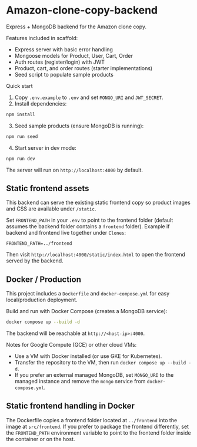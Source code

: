 # Amazon-clone-copy-backend

Express + MongoDB backend for the Amazon clone copy.

Features included in scaffold:

- Express server with basic error handling
- Mongoose models for Product, User, Cart, Order
- Auth routes (register/login) with JWT
- Product, cart, and order routes (starter implementations)
- Seed script to populate sample products

Quick start

1. Copy `.env.example` to `.env` and set `MONGO_URI` and `JWT_SECRET`.
2. Install dependencies:

```bash
npm install
```

3. Seed sample products (ensure MongoDB is running):

```bash
npm run seed
```

4. Start server in dev mode:

```bash
npm run dev
```

The server will run on `http://localhost:4000` by default.

## Static frontend assets

This backend can serve the existing static frontend copy so product images and CSS are available under `/static`.

Set `FRONTEND_PATH` in your `.env` to point to the frontend folder (default assumes the backend folder contains a `frontend` folder). Example if backend and frontend live together under `Clones`:

```
FRONTEND_PATH=../frontend
```

Then visit `http://localhost:4000/static/index.html` to open the frontend served by the backend.

## Docker / Production

This project includes a `Dockerfile` and `docker-compose.yml` for easy local/production deployment.

Build and run with Docker Compose (creates a MongoDB service):

```bash
docker compose up --build -d
```

The backend will be reachable at `http://<host-ip>:4000`.

Notes for Google Compute (GCE) or other cloud VMs:

- Use a VM with Docker installed (or use GKE for Kubernetes).
- Transfer the repository to the VM, then run `docker compose up --build -d`.
- If you prefer an external managed MongoDB, set `MONGO_URI` to the managed instance and remove the `mongo` service from `docker-compose.yml`.

## Static frontend handling in Docker

The Dockerfile copies a frontend folder located at `../frontend` into the image at `src/frontend`. If you prefer to package the frontend differently, set the `FRONTEND_PATH` environment variable to point to the frontend folder inside the container or on the host.
